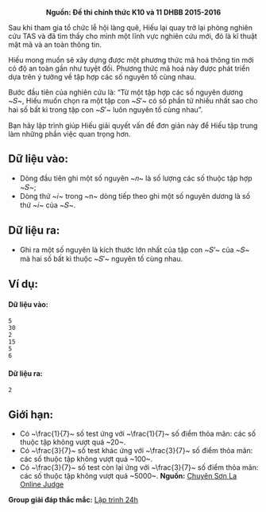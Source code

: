 **<center>Nguồn: Đề thi chính thức K10 và 11 DHBB 2015-2016</center>**

Sau khi tham gia tổ chức lễ hội làng quê, Hiếu lại quay trở lại phòng nghiên cứu TAS và đã tìm thấy cho mình một lĩnh vực nghiên cứu mới, đó là kĩ thuật mật mã và an toàn thông tin.

Hiếu mong muốn sẽ xây dựng được một phương thức mã hoá thông tin mới có độ an toàn gần như tuyệt đối. Phương thức mã hoá này được phát triển dựa trên ý tưởng về tập hợp các số nguyên tố cùng nhau.

Bước đầu tiên của nghiên cứu là: “Từ một tập hợp các số nguyên dương ~𝑆~, Hiếu muốn chọn ra một tập con ~𝑆′~ có số phần tử nhiều nhất sao cho hai số bất kì trong tập con ~𝑆′~ luôn nguyên tố cùng nhau”.

Bạn hãy lập trình giúp Hiếu giải quyết vấn đề đơn giản này để Hiếu tập trung làm những phần việc quan trọng hơn.

## Dữ liệu vào:
- Dòng đầu tiên ghi một số nguyên ~𝑛~ là số lượng các số thuộc tập hợp ~𝑆~;
- Dòng thứ ~𝑖~ trong ~n~ dòng tiếp theo ghi một số nguyên dương là số thứ ~𝑖~ của ~𝑆~.

## Dữ liệu ra:
- Ghi ra một số nguyên là kích thước lớn nhất của tập con ~𝑆’~ của ~𝑆~ mà hai số bất kì thuộc ~𝑆′~ nguyên tố cùng nhau.

## Ví dụ:
#### Dữ liệu vào:
```
5
30
2
15
5
6
```

#### Dữ liệu ra:
```
2
```

## Giới hạn:
- Có ~\frac{1}{7}~ số test ứng với ~\frac{1}{7}~ số điểm thỏa mãn: các số thuộc tập không vượt quá ~20~.
- Có ~\frac{3}{7}~ số test khác ứng với ~\frac{3}{7}~ số điểm thỏa mãn: các số thuộc tập không vượt quá ~100~.
- Có ~\frac{3}{7}~ số test còn lại ứng với ~\frac{3}{7}~ số điểm thỏa mãn: các số thuộc tập không vượt quá ~5000~.
**Nguồn:** [Chuyên Sơn La Online Judge](http://csloj.ddns.net/)

**Group giải đáp thắc mắc:** [Lập trình 24h](https://www.facebook.com/groups/1386904321519984)